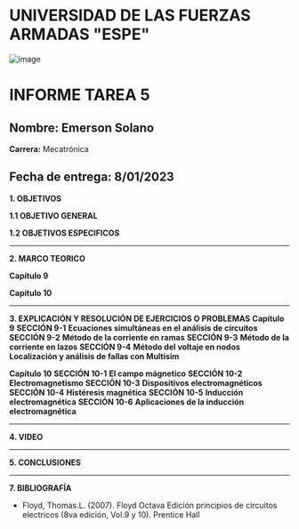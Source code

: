 # UNIVERSIDAD DE LAS FUERZAS ARMADAS "ESPE"
![image](https://user-images.githubusercontent.com/116772918/200762591-a164d8db-c02e-4269-8bb4-0bc4c810d79f.png)

# INFORME TAREA 5

**Nombre:** Emerson Solano
-
**Carrera:** Mecatrónica

**Fecha de entrega:** 8/01/2023
--------------------------------------------------------------------------------------------------------------------------------------------------------------------------------------------------------------------------------------------------------------------
**1. OBJETIVOS**

**1.1  OBJETIVO GENERAL**

**1.2  OBJETIVOS ESPECIFICOS**


--------------------------------------------------------------------------------------------------------------------------------------------------------------------------------------------------------------------------------------------------------------------

**2. MARCO TEORICO**

**Capítulo 9**


**Capítulo 10**



--------------------------------------------------------------------------------------------------------------------------------------------------------------------------------------------------------------------------------------------------------------------

**3. EXPLICACIÓN Y RESOLUCIÓN DE EJERCICIOS O PROBLEMAS**
**Capítulo 9**
**SECCIÓN 9-1**
**Ecuaciones simultáneas en el análisis de circuitos**
**SECCIÓN 9-2**
**Método de la corriente en ramas**
**SECCIÓN 9-3**
**Método de la corriente en lazos**
**SECCIÓN 9-4**
**Método del voltaje en nodos**
**Localización y análisis de fallas con Multisim**

**Capítulo 10**
**SECCIÓN 10-1**
**El campo mágnetico**
**SECCIÓN 10-2**
**Electromagnetismo**
**SECCIÓN 10-3**
**Dispositivos electromagnéticos**
**SECCIÓN 10-4**
**Histéresis magnética**
**SECCIÓN 10-5**
**Inducción electromagnética**
**SECCIÓN 10-6**
**Aplicaciones de la inducción electromagnética**

--------------------------------------------------------------------------------------------------------------------------------------------------------------------------------------------------------------------------------------------------------------------

**4. VIDEO**

--------------------------------------------------------------------------------------------------------------------------------------------------------------------------------------------------------------------------------------------------------------------

**5. CONCLUSIONES**


--------------------------------------------------------------------------------------------------------------------------------------------------------------------------------------------------------------------------------------------------------------------

**7. BIBLIOGRAFÍA**

* Floyd, Thomas.L. (2007). Floyd Octava Edición principios de circuitos electricos (8va edición, Vol.9 y 10). Prentice Hall

